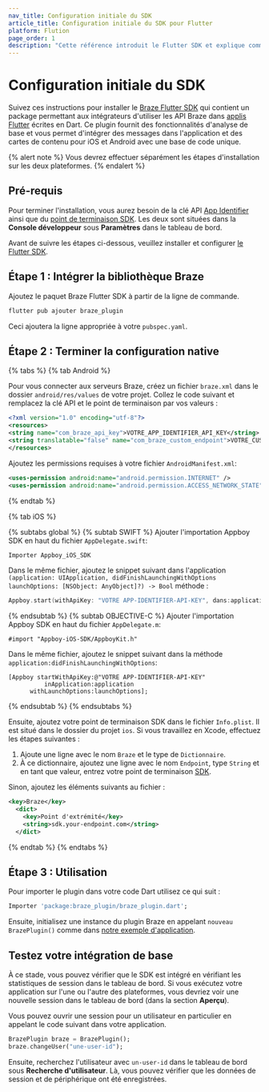 ```yaml
---
nav_title: Configuration initiale du SDK
article_title: Configuration initiale du SDK pour Flutter
platform: Flution
page_order: 1
description: "Cette référence introduit le Flutter SDK et explique comment l'intégrer nativement sur Android et iOS."
---
```


# Configuration initiale du SDK

Suivez ces instructions pour installer le [Braze Flutter SDK][1] qui contient un package permettant aux intégrateurs d'utiliser les API Braze dans [applis Flutter][2] écrites en Dart. Ce plugin fournit des fonctionnalités d'analyse de base et vous permet d'intégrer des messages dans l'application et des cartes de contenu pour iOS et Android avec une base de code unique.

{% alert note %}
Vous devrez effectuer séparément les étapes d'installation sur les deux plateformes.
{% endalert %}

## Pré-requis

Pour terminer l'installation, vous aurez besoin de la clé API [App Identifier][3] ainsi que du [point de terminaison SDK][4]. Les deux sont situées dans la **Console développeur** sous **Paramètres** dans le tableau de bord.

Avant de suivre les étapes ci-dessous, veuillez installer et configurer [le Flutter SDK][5].

## Étape 1 : Intégrer la bibliothèque Braze

Ajoutez le paquet Braze Flutter SDK à partir de la ligne de commande.

```bash
flutter pub ajouter braze_plugin
```

Ceci ajoutera la ligne appropriée à votre `pubspec.yaml`.

## Étape 2 : Terminer la configuration native

{% tabs %}
{% tab Android %}

Pour vous connecter aux serveurs Braze, créez un fichier `braze.xml` dans le dossier `android/res/values` de votre projet. Collez le code suivant et remplacez la clé API et le point de terminaison par vos valeurs :

```xml
<?xml version="1.0" encoding="utf-8"?>
<resources>
<string name="com_braze_api_key">VOTRE_APP_IDENTIFIER_API_KEY</string>
<string translatable="false" name="com_braze_custom_endpoint">VOTRE_CUSTOM_ENDPOINT_OR_CLUSTER</string>
</resources>
```

Ajoutez les permissions requises à votre fichier `AndroidManifest.xml`:

```xml
<uses-permission android:name="android.permission.INTERNET" />
<uses-permission android:name="android.permission.ACCESS_NETWORK_STATE" />
```

{% endtab %}

{% tab iOS %}

{% subtabs global %}
{% subtab SWIFT %}
Ajouter l'importation Appboy SDK en haut du fichier `AppDelegate.swift`:
```swift
Importer Appboy_iOS_SDK
```

Dans le même fichier, ajoutez le snippet suivant dans l'application `(application: UIApplication, didFinishLaunchingWithOptions launchOptions: [NSObject: AnyObject]?) -> Bool` méthode :

```swift
Appboy.start(withApiKey: "VOTRE APP-IDENTIFIER-API-KEY", dans:application, withLaunchOptions:launchOptions)
```
{% endsubtab %}
{% subtab OBJECTIVE-C %}
Ajouter l'importation Appboy SDK en haut du fichier `AppDelegate.m`:
```objc
#import "Appboy-iOS-SDK/AppboyKit.h"
```

Dans le même fichier, ajoutez le snippet suivant dans la méthode `application:didFinishLaunchingWithOptions`:

```objc
[Appboy startWithApiKey:@"VOTRE APP-IDENTIFIER-API-KEY"
          inApplication:application
      withLaunchOptions:launchOptions];
```
{% endsubtab %}
{% endsubtabs %}

Ensuite, ajoutez votre point de terminaison SDK dans le fichier `Info.plist`. Il est situé dans le dossier du projet `ios`. Si vous travaillez en Xcode, effectuez les étapes suivantes :

1. Ajoute une ligne avec le nom `Braze` et le type de `Dictionnaire`.
2. À ce dictionnaire, ajoutez une ligne avec le nom `Endpoint`, type `String` et en tant que valeur, entrez votre point de terminaison [SDK]({{site.baseurl}}/api/basics/#endpoints).

Sinon, ajoutez les éléments suivants au fichier :

```xml
<key>Braze</key>
  <dict>
    <key>Point d'extrémité</key>
    <string>sdk.your-endpoint.com</string>
  </dict>
```

{% endtab %}
{% endtabs %}

## Étape 3 : Utilisation

Pour importer le plugin dans votre code Dart utilisez ce qui suit :

```dart
Importer 'package:braze_plugin/braze_plugin.dart';
```

Ensuite, initialisez une instance du plugin Braze en appelant `nouveau BrazePlugin()` comme dans [notre exemple d'application][6].

## Testez votre intégration de base

À ce stade, vous pouvez vérifier que le SDK est intégré en vérifiant les statistiques de session dans le tableau de bord. Si vous exécutez votre application sur l'une ou l'autre des plateformes, vous devriez voir une nouvelle session dans le tableau de bord (dans la section **Aperçu**).

Vous pouvez ouvrir une session pour un utilisateur en particulier en appelant le code suivant dans votre application.

```dart
BrazePlugin braze = BrazePlugin();
braze.changeUser("une-user-id");
```

Ensuite, recherchez l'utilisateur avec `un-user-id` dans le tableau de bord sous **Recherche d'utilisateur**. Là, vous pouvez vérifier que les données de session et de périphérique ont été enregistrées.

[1]: https://pub.dev/packages/braze_plugin
[2]: https://flutter.dev/
[3]: {{site.baseurl}}/api/api_key/#the-app-identifier-api-key
[4]: {{site.baseurl}}/api/basics/#endpoints
[5]: https://docs.flutter.dev/get-started/install
[6]: https://github.com/braze-inc/braze-flutter-sdk/blob/master/example/lib/main.dart
